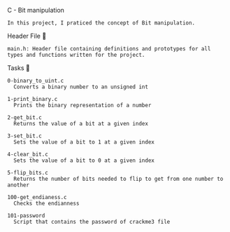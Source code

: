 C -  Bit manipulation

    In this project, I praticed the concept of Bit manipulation.

Header File 📁

    main.h: Header file containing definitions and prototypes for all types and functions written for the project.

Tasks 📃

    0-binary_to_uint.c 	
      Converts a binary number to an unsigned int
      
    1-print_binary.c 	
      Prints the binary representation of a number
      
    2-get_bit.c 	
      Returns the value of a bit at a given index
      
    3-set_bit.c 	
      Sets the value of a bit to 1 at a given index
      
    4-clear_bit.c 	
      Sets the value of a bit to 0 at a given index
      
    5-flip_bits.c 	
      Returns the number of bits needed to flip to get from one number to another
      
    100-get_endianess.c 	
      Checks the endianness
      
    101-password 	
      Script that contains the password of crackme3 file
